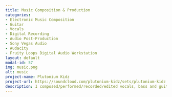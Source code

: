 ```yaml
---
title: Music Composition & Production
categories:
- Electronic Music Composition
- Guitar
- Vocals
- Digital Recording
- Audio Post-Production
- Sony Vegas Audio
- Audacity
- Fruity Loops Digital Audio Workstation
layout: default
modal-id: 57
img: music.png
alt: music
project-name: Plutonium Kidz
project-url: https://soundcloud.com/plutonium-kidz/sets/plutonium-kidz
description: I composed/performed/recorded/edited vocals, bass and guitar with Sony Vegas.  I wrote/programmed the drums and synthesizers with Fruity Loops Digital Audio Workstation.  I hope you love it!
---
```


